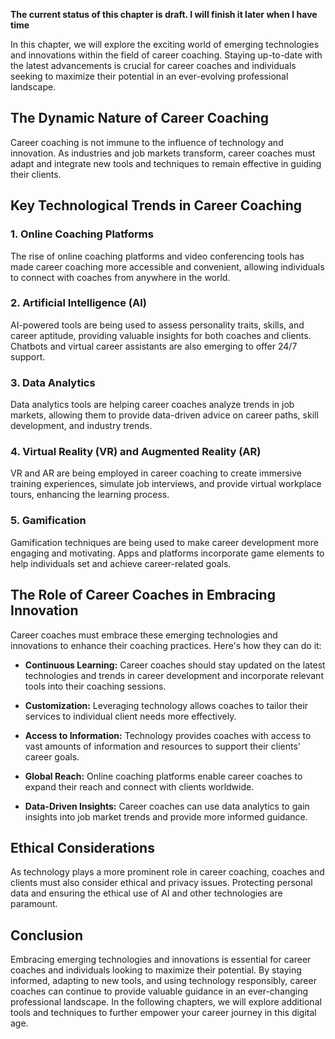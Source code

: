 **The current status of this chapter is draft. I will finish it later when I have time**

In this chapter, we will explore the exciting world of emerging technologies and innovations within the field of career coaching. Staying up-to-date with the latest advancements is crucial for career coaches and individuals seeking to maximize their potential in an ever-evolving professional landscape.

The Dynamic Nature of Career Coaching
-------------------------------------

Career coaching is not immune to the influence of technology and innovation. As industries and job markets transform, career coaches must adapt and integrate new tools and techniques to remain effective in guiding their clients.

Key Technological Trends in Career Coaching
-------------------------------------------

### 1. **Online Coaching Platforms**

The rise of online coaching platforms and video conferencing tools has made career coaching more accessible and convenient, allowing individuals to connect with coaches from anywhere in the world.

### 2. **Artificial Intelligence (AI)**

AI-powered tools are being used to assess personality traits, skills, and career aptitude, providing valuable insights for both coaches and clients. Chatbots and virtual career assistants are also emerging to offer 24/7 support.

### 3. **Data Analytics**

Data analytics tools are helping career coaches analyze trends in job markets, allowing them to provide data-driven advice on career paths, skill development, and industry trends.

### 4. **Virtual Reality (VR) and Augmented Reality (AR)**

VR and AR are being employed in career coaching to create immersive training experiences, simulate job interviews, and provide virtual workplace tours, enhancing the learning process.

### 5. **Gamification**

Gamification techniques are being used to make career development more engaging and motivating. Apps and platforms incorporate game elements to help individuals set and achieve career-related goals.

The Role of Career Coaches in Embracing Innovation
--------------------------------------------------

Career coaches must embrace these emerging technologies and innovations to enhance their coaching practices. Here's how they can do it:

* **Continuous Learning:** Career coaches should stay updated on the latest technologies and trends in career development and incorporate relevant tools into their coaching sessions.

* **Customization:** Leveraging technology allows coaches to tailor their services to individual client needs more effectively.

* **Access to Information:** Technology provides coaches with access to vast amounts of information and resources to support their clients' career goals.

* **Global Reach:** Online coaching platforms enable career coaches to expand their reach and connect with clients worldwide.

* **Data-Driven Insights:** Career coaches can use data analytics to gain insights into job market trends and provide more informed guidance.

Ethical Considerations
----------------------

As technology plays a more prominent role in career coaching, coaches and clients must also consider ethical and privacy issues. Protecting personal data and ensuring the ethical use of AI and other technologies are paramount.

Conclusion
----------

Embracing emerging technologies and innovations is essential for career coaches and individuals looking to maximize their potential. By staying informed, adapting to new tools, and using technology responsibly, career coaches can continue to provide valuable guidance in an ever-changing professional landscape. In the following chapters, we will explore additional tools and techniques to further empower your career journey in this digital age.
